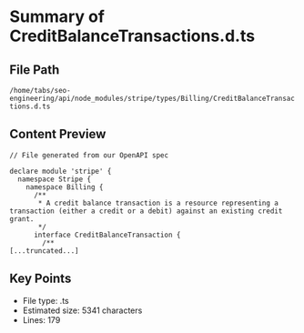 # Summary of CreditBalanceTransactions.d.ts
  
## File Path
`/home/tabs/seo-engineering/api/node_modules/stripe/types/Billing/CreditBalanceTransactions.d.ts`

## Content Preview
```
// File generated from our OpenAPI spec

declare module 'stripe' {
  namespace Stripe {
    namespace Billing {
      /**
       * A credit balance transaction is a resource representing a transaction (either a credit or a debit) against an existing credit grant.
       */
      interface CreditBalanceTransaction {
        /**
[...truncated...]
```

## Key Points
- File type: .ts
- Estimated size: 5341 characters
- Lines: 179
